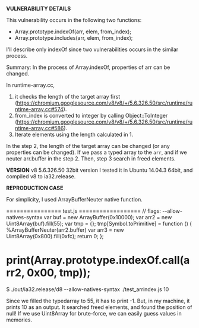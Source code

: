 <b>VULNERABILITY DETAILS</b>

This vulnerability occurs in the following two functions:
- Array.prototype.indexOf(arr, elem, from_index);
- Array.prototype.includes(arr, elem, from_index);

I'll describe only indexOf since two vulnerabilities occurs in the similar process.

Summary: In the process of Array.indexOf, properties of arr can be changed.

In runtime-array.cc,

1. it checks the length of the target array first (https://chromium.googlesource.com/v8/v8/+/5.6.326.50/src/runtime/runtime-array.cc#574).
2. from_index is converted to integer by calling Object::ToInteger (https://chromium.googlesource.com/v8/v8/+/5.6.326.50/src/runtime/runtime-array.cc#586).
3. Iterate elements using the length calculated in 1.

In the step 2, the length of the target array can be changed (or any properties can be changed). If we pass a typed array to the `arr`, and if we neuter arr.buffer in the step 2. Then, step 3 search in freed elements.

<b>VERSION</b>
v8 5.6.326.50 32bit version
I tested it in Ubuntu 14.04.3 64bit, and compiled v8 to ia32.release.

<b>REPRODUCTION CASE</b>

For simplicity, I used ArrayBufferNeuter native function.

================ test.js ==================
// flags: --allow-natives-syntax
var buf = new ArrayBuffer(0x10000);
var arr2 = new Uint8Array(buf).fill(55);
var tmp = {};
tmp[Symbol.toPrimitive] = function () {
  %ArrayBufferNeuter(arr2.buffer)
  var arr3 = new Uint8Array(0x800).fill(0xfc);
  return 0;
};

print(Array.prototype.indexOf.call(arr2, 0x00, tmp));
==========================================

$ ./out/ia32.release/d8 --allow-natives-syntax ./test_arrindex.js
10

Since we filled the typedarray to 55, it has to print -1. But, in my machine, it prints 10 as an output. It searched freed elements, and found the position of null! If we use Uint8Array for brute-force, we can easily guess values in memories. 